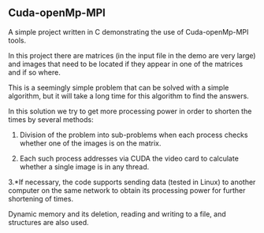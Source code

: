 ## Cuda-openMp-MPI 


A simple project written in C demonstrating the use of Cuda-openMp-MPI tools.


In this project there are matrices (in the input file in the demo are very large) and images that need to be located if they appear in one of the matrices and if so where.


This is a seemingly simple problem that can be solved with a simple algorithm, but it will take a long time for this algorithm to find the answers.


In this solution we try to get more processing power in order to shorten the times by several methods:
1. Division of the problem into sub-problems when each process checks whether one of the images is on the matrix.


2. Each such process addresses via CUDA the video card to calculate whether a single image is in any thread.


3.*If necessary, the code supports sending data (tested in Linux) to another computer on the same network to obtain its processing power for further shortening of times.


Dynamic memory and its deletion, reading and writing to a file, and structures are also used.
